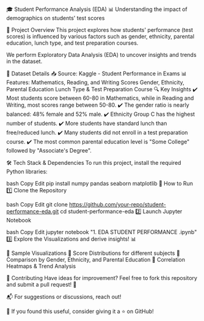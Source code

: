 🎓 Student Performance Analysis (EDA)
📊 Understanding the impact of demographics on students' test scores

📌 Project Overview
This project explores how students' performance (test scores) is influenced by various factors such as gender, ethnicity, parental education, lunch type, and test preparation courses.

We perform Exploratory Data Analysis (EDA) to uncover insights and trends in the dataset.

📂 Dataset Details
📥 Source: Kaggle - Student Performance in Exams
📊 Features:
Mathematics, Reading, and Writing Scores
Gender, Ethnicity, Parental Education
Lunch Type & Test Preparation Course
🔍 Key Insights
✔️ Most students score between 60-80 in Mathematics, while in Reading and Writing, most scores range between 50-80.
✔️ The gender ratio is nearly balanced: 48% female and 52% male.
✔️ Ethnicity Group C has the highest number of students.
✔️ More students have standard lunch than free/reduced lunch.
✔️ Many students did not enroll in a test preparation course.
✔️ The most common parental education level is "Some College" followed by "Associate's Degree".

🛠️ Tech Stack & Dependencies
To run this project, install the required Python libraries:

bash
Copy
Edit
pip install numpy pandas seaborn matplotlib
🚀 How to Run
1️⃣ Clone the Repository

bash
Copy
Edit
git clone https://github.com/your-repo/student-performance-eda.git
cd student-performance-eda
2️⃣ Launch Jupyter Notebook

bash
Copy
Edit
jupyter notebook "1. EDA STUDENT PERFORMANCE .ipynb"
3️⃣ Explore the Visualizations and derive insights! 📊

📸 Sample Visualizations
📌 Score Distributions for different subjects
📌 Comparison by Gender, Ethnicity, and Parental Education
📌 Correlation Heatmaps & Trend Analysis

🤝 Contributing
Have ideas for improvement? Feel free to fork this repository and submit a pull request! 🚀

📬 For suggestions or discussions, reach out!

📢 If you found this useful, consider giving it a ⭐ on GitHub!

